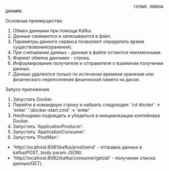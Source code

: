                                                             СЕРВИС ОБМЕНА ДАННЫМИ.

Основные преимущества:
1. Обмен данными при помощи Kafka.
2. Данные сжимаются и записываются в файл.
3. Параметры данного сервиса позволяют определить время существования(хранения).
4. При считывании данных - данные в файле остаются неизменными.
5. Формат обмена данными - строка.
6. Информирование получателя и отправителя о взаимном получении данных.
7. Данные удаляются только по истечении времени хранения или физического переполнения физической памяти на диске. 
 
Запуск приложения.
1. Запустить Docker.
2. Перейти в командную строку и набрать следующее:
 'cd docker' -> 'enter'
 '.\docker-start.cmd' -> 'enter'
3. Необходимо подождать и убедиться в инициализации контейнера Docker.
4. Запустить 'ApplicationProducer'.
5. Запустить 'ApplicationConsumer'.
6. Запустить 'PostMan':
 - 'http//:localhost:8081/kafka/prod/send' - отправка данных в kafka(POST, body param JSON).
 - 'http//:localhost:8082/kafka/consumer/get/all' - получение списка данных(GET).